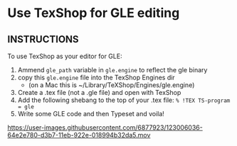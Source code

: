 # Use TexShop for GLE editing

## INSTRUCTIONS

To use TexShop as your editor for GLE:

1. Ammend `gle_path` variable in `gle.engine` to reflect the gle binary
2. copy this `gle.engine` file into the TexShop Engines dir
    - (on a Mac this is ~/Library/TeXShop/Engines/gle.engine)
3. Create a .tex file (not a .gle file) and open with TexShop
4. Add the following shebang to the top of your .tex file: `% !TEX TS-program = gle`
5. Write some GLE code and then Typeset and voila!

https://user-images.githubusercontent.com/6877923/123006036-64e2e780-d3b7-11eb-922e-018994b32da5.mov
